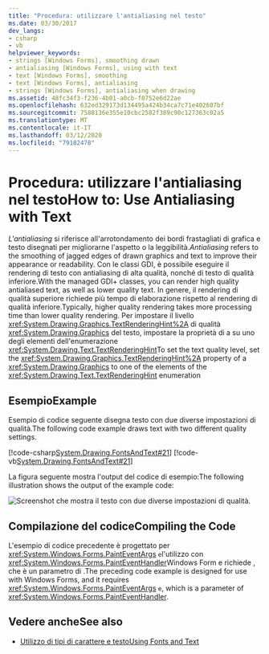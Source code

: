 ```yaml
---
title: "Procedura: utilizzare l'antialiasing nel testo"
ms.date: 03/30/2017
dev_langs:
- csharp
- vb
helpviewer_keywords:
- strings [Windows Forms], smoothing drawn
- antialiasing [Windows Forms], using with text
- text [Windows Forms], smoothing
- text [Windows Forms], antialiasing
- strings [Windows Forms], antialiasing when drawing
ms.assetid: 48fc34f3-f236-4b01-a0cb-f0752e6d22ae
ms.openlocfilehash: 632ed329173d134495a424b34ca7c71e402607bf
ms.sourcegitcommit: 7588136e355e10cbc2582f389c90c127363c02a5
ms.translationtype: MT
ms.contentlocale: it-IT
ms.lasthandoff: 03/12/2020
ms.locfileid: "79182478"
---
```

# <a name="how-to-use-antialiasing-with-text"></a><span data-ttu-id="b9e26-102">Procedura: utilizzare l'antialiasing nel testo</span><span class="sxs-lookup"><span data-stu-id="b9e26-102">How to: Use Antialiasing with Text</span></span>
<span data-ttu-id="b9e26-103">*L'antialiasing* si riferisce all'arrotondamento dei bordi frastagliati di grafica e testo disegnati per migliorarne l'aspetto o la leggibilità.</span><span class="sxs-lookup"><span data-stu-id="b9e26-103">*Antialiasing* refers to the smoothing of jagged edges of drawn graphics and text to improve their appearance or readability.</span></span> <span data-ttu-id="b9e26-104">Con le classi GDI, è possibile eseguire il rendering di testo con antialiasing di alta qualità, nonché di testo di qualità inferiore.</span><span class="sxs-lookup"><span data-stu-id="b9e26-104">With the managed GDI+ classes, you can render high quality antialiased text, as well as lower quality text.</span></span> <span data-ttu-id="b9e26-105">In genere, il rendering di qualità superiore richiede più tempo di elaborazione rispetto al rendering di qualità inferiore.</span><span class="sxs-lookup"><span data-stu-id="b9e26-105">Typically, higher quality rendering takes more processing time than lower quality rendering.</span></span> <span data-ttu-id="b9e26-106">Per impostare il livello <xref:System.Drawing.Graphics.TextRenderingHint%2A> di qualità <xref:System.Drawing.Graphics> del testo, impostare la proprietà di a su uno degli elementi dell'enumerazione <xref:System.Drawing.Text.TextRenderingHint></span><span class="sxs-lookup"><span data-stu-id="b9e26-106">To set the text quality level, set the <xref:System.Drawing.Graphics.TextRenderingHint%2A> property of a <xref:System.Drawing.Graphics> to one of the elements of the <xref:System.Drawing.Text.TextRenderingHint> enumeration</span></span>  
  
## <a name="example"></a><span data-ttu-id="b9e26-107">Esempio</span><span class="sxs-lookup"><span data-stu-id="b9e26-107">Example</span></span>  
 <span data-ttu-id="b9e26-108">Esempio di codice seguente disegna testo con due diverse impostazioni di qualità.</span><span class="sxs-lookup"><span data-stu-id="b9e26-108">The following code example draws text with two different quality settings.</span></span>  
  
 [!code-csharp[System.Drawing.FontsAndText#21](~/samples/snippets/csharp/VS_Snippets_Winforms/System.Drawing.FontsAndText/CS/Class1.cs#21)]
 [!code-vb[System.Drawing.FontsAndText#21](~/samples/snippets/visualbasic/VS_Snippets_Winforms/System.Drawing.FontsAndText/VB/Class1.vb#21)]  

 <span data-ttu-id="b9e26-109">La figura seguente mostra l'output del codice di esempio:</span><span class="sxs-lookup"><span data-stu-id="b9e26-109">The following illustration shows the output of the example code:</span></span>  
  
 ![Screenshot che mostra il testo con due diverse impostazioni di qualità.](./media/how-to-use-antialiasing-with-text/antialiasing-text-quality-settings.png)  
  
## <a name="compiling-the-code"></a><span data-ttu-id="b9e26-111">Compilazione del codice</span><span class="sxs-lookup"><span data-stu-id="b9e26-111">Compiling the Code</span></span>  
 <span data-ttu-id="b9e26-112">L'esempio di codice precedente è progettato per <xref:System.Windows.Forms.PaintEventArgs> `e`l'utilizzo con <xref:System.Windows.Forms.PaintEventHandler>Windows Form e richiede , che è un parametro di .</span><span class="sxs-lookup"><span data-stu-id="b9e26-112">The preceding code example is designed for use with Windows Forms, and it requires <xref:System.Windows.Forms.PaintEventArgs> `e`, which is a parameter of <xref:System.Windows.Forms.PaintEventHandler>.</span></span>  
  
## <a name="see-also"></a><span data-ttu-id="b9e26-113">Vedere anche</span><span class="sxs-lookup"><span data-stu-id="b9e26-113">See also</span></span>

- [<span data-ttu-id="b9e26-114">Utilizzo di tipi di carattere e testo</span><span class="sxs-lookup"><span data-stu-id="b9e26-114">Using Fonts and Text</span></span>](using-fonts-and-text.md)
